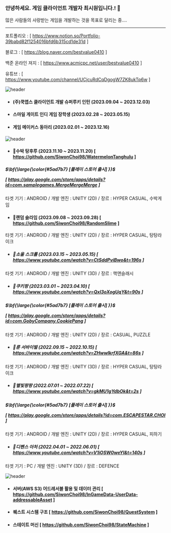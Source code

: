 ### 안녕하세요. 게임 클라이언트 개발자 최시원입니다.! 👋
많은 사람들의 사랑받는 게임을 개발하는 것을 목표로 달리는 중....


------------------------
포트폴리오 : [ https://www.notion.so/Portfolio-39babd82f1254016bfd6b315cd1de31d ] 

블로그 : [ https://blog.naver.com/bestvalue0410 ] 

백준 온라인 져지 : [ https://www.acmicpc.net/user/bestvalue0410 ]

유튜브 : [ https://www.youtube.com/channel/UCjcuRdCqDgogW7ZK8ukTp6w ]
<!--
**SiwonChoi98/SiwonChoi98** is a ✨ _special_ ✨ repository because its `README.md` (this file) appears on your GitHub profile.

Here are some ideas to get you started:

- 🔭 I’m currently working on ...
- 🌱 I’m currently learning ...
- 👯 I’m looking to collaborate on ...
- 🤔 I’m looking for help with ...
- 💬 Ask me about ...
- 📫 How to reach me: ...
- 😄 Pronouns: ...
- ⚡ Fun fact: ...
--> 


![header](https://capsule-render.vercel.app/api?type=cylinder&color=101010&height=50&section=header&text=😄활동내역&fontColor=ffffff&fontSize=30&animation=fadeIn&fontAlignY=55)

- #### (주)쿡앱스 클라이언트 개발 슈퍼루키 인턴 (2023.09.04 ~ 2023.12.03)
- #### 스마일 게이트 인디 게임 장학생 (2023.02.28 ~ 2023.05.15)
- #### 게임 메이커스 동아리 (2023.02.01 ~ 2023.12.16)

![header](https://capsule-render.vercel.app/api?type=cylinder&color=101010&height=50&section=header&text=⚡프로젝트&fontColor=ffffff&fontSize=30&animation=fadeIn&fontAlignY=55)

- #### 🌱수박 탕후루 (2023.11.10 ~ 2023.11.20) [ https://github.com/SiwonChoi98/WatermelonTanghulu ]
##### <p>$\bf{\large{\color{#5ad7b7} [플레이 스토어 출시] }}$</p> [ https://play.google.com/store/apps/details?id=com.samplegames.MergeMergeMerge ]
타겟 기기 : ANDROID / 개발 엔진 : UNITY (2D) / 장르 : HYPER CASUAL, 수박게임

- #### 🌱랜덤 슬라임 (2023.09.08 ~ 2023.09.28) [ https://github.com/SiwonChoi98/RandomSlime ]
타겟 기기 : ANDROID / 개발 엔진 : UNITY (2D) / 장르 : HYPER CASUAL, 탕탕라이크

- ##### 🌱소울 스크롤 (2023.03.15 ~ 2023.05.15) [ https://www.youtube.com/watch?v=CtSddPviBwo&t=196s ] 
타겟 기기 : ANDROID / 개발 엔진 : UNITY (3D) / 장르 : 핵앤슬래시 

- ##### 🌱쿠키팡 (2023.03.01 ~ 2023.04.10) [ https://www.youtube.com/watch?v=Qxl3oXogUqY&t=90s ]
##### <p>$\bf{\large{\color{#5ad7b7} [플레이 스토어 출시] }}$</p>  [ https://play.google.com/store/apps/details?id=com.GobyCompany.CookiePang ]
타겟 기기 : ANDROID / 개발 엔진 : UNITY (2D) / 장르 : CASUAL, PUZZLE

- ##### 🌱룬 서바이벌 (2022.09.15 ~ 2022.10.15) [ https://www.youtube.com/watch?v=ZHwwIkrfXGA&t=86s ]
타겟 기기 : ANDROID / 개발 엔진 : UNITY (3D) / 장르 : HYPER CASUAL, 탕탕라이크

- ##### 🌱별빛팡팡 (2022.07.01 ~ 2022.07.22) [ https://www.youtube.com/watch?v=gkMU1gYdbOk&t=2s ]
##### <p>$\bf{\large{\color{#5ad7b7} [플레이 스토어 출시] }}$</p> [ https://play.google.com/store/apps/details?id=com.ESCAPESTAR.CHOI ] 
타겟 기기 : ANDROID / 개발 엔진 : UNITY (2D) / 장르 : HYPER CASUAL, 피하기

- ##### 🌱디펜스 아처 (2022.04.01 ~ 2022.06.01) [ https://www.youtube.com/watch?v=V1iOSW0weYI&t=140s ]
타겟 기기 : PC / 개발 엔진 : UNITY (3D) / 장르 : DEFENCE

 ![header](https://capsule-render.vercel.app/api?type=cylinder&color=101010&height=50&section=header&text=🌱공부&fontColor=ffffff&fontSize=30&animation=fadeIn&fontAlignY=55)

- #### 서버(AWS S3) 어드레서블 활용 및 데이터 관리 [ https://github.com/SiwonChoi98/InGameData-UserData-addressableAsset ]

- #### 퀘스트 시스템 구조 [ https://github.com/SiwonChoi98/QuestSystem ]

- #### 스테이트 머신 [ https://github.com/SiwonChoi98/StateMachine ]
